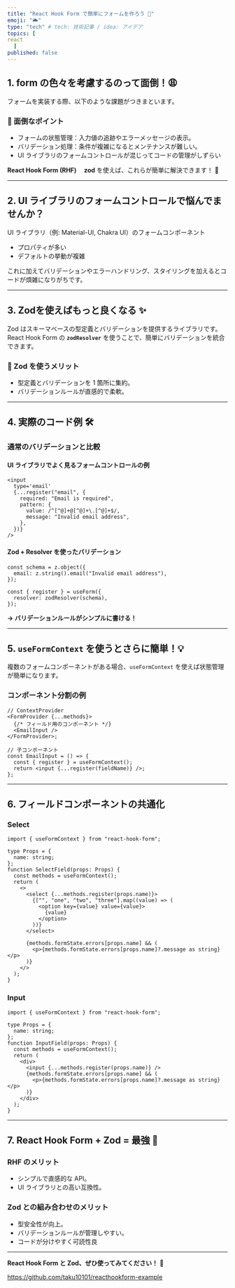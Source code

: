```yaml
---
title: "React Hook Form で簡単にフォームを作ろう 🚀"
emoji: "🌥️"
type: "tech" # tech: 技術記事 / idea: アイデア
topics: [
react
  ]
published: false
---
```


## 1. form の色々を考慮するのって面倒！😩

フォームを実装する際、以下のような課題がつきまといます。

### 🛑 面倒なポイント

- フォームの状態管理：入力値の追跡やエラーメッセージの表示。
- バリデーション処理：条件が複雑になるとメンテナンスが難しい。
- UI ライブラリのフォームコントロールが混じってコードの管理がしずらい

**React Hook Form (RHF)　 zod** を使えば、これらが簡単に解決できます！ 🎉

---

## 2. UI ライブラリのフォームコントロールで悩んでませんか？

UI ライブラリ（例: Material-UI, Chakra UI）のフォームコンポーネント

- プロパティが多い
- デフォルトの挙動が複雑

これに加えてバリデーションやエラーハンドリング、スタイリングを加えるとコードが煩雑になりがちです。

---

## 3. **Zod**を使えばもっと良くなる ✨

Zod はスキーマベースの型定義とバリデーションを提供するライブラリです。
React Hook Form の **`zodResolver`** を使うことで、簡単にバリデーションを統合できます。

### 🎯 Zod を使うメリット

- 型定義とバリデーションを 1 箇所に集約。
- バリデーションルールが直感的で柔軟。

---

## 4. 実際のコード例 🛠️

### 通常のバリデーションと比較

#### UI ライブラリでよく見るフォームコントロールの例

```tsx
<input
  type='email'
  {...register("email", {
    required: "Email is required",
    pattern: {
      value: /^[^@]+@[^@]+\.[^@]+$/,
      message: "Invalid email address",
    },
  })}
/>
```

#### Zod + Resolver を使ったバリデーション

```tsx
const schema = z.object({
  email: z.string().email("Invalid email address"),
});

const { register } = useForm({
  resolver: zodResolver(schema),
});
```

**→ バリデーションルールがシンプルに書ける！**

---

## 5. `useFormContext` を使うとさらに簡単！💡

複数のフォームコンポーネントがある場合、`useFormContext` を使えば状態管理が簡単になります。

### コンポーネント分割の例

```tsx
// ContextProvider
<FormProvider {...methods}>
  {/* フィールド用のコンポーネント */}
  <EmailInput />
</FormProvider>;

// 子コンポーネント
const EmailInput = () => {
  const { register } = useFormContext();
  return <input {...register(fieldName)} />;
};
```

---

## 6. フィールドコンポーネントの共通化

### Select

```tsx
import { useFormContext } from "react-hook-form";

type Props = {
  name: string;
};
function SelectField(props: Props) {
  const methods = useFormContext();
  return (
    <>
      <select {...methods.register(props.name)}>
        {["", "one", "two", "three"].map((value) => (
          <option key={value} value={value}>
            {value}
          </option>
        ))}
      </select>

      {methods.formState.errors[props.name] && (
        <p>{methods.formState.errors[props.name]?.message as string}</p>
      )}
    </>
  );
}
```

### Input

```tsx
import { useFormContext } from "react-hook-form";

type Props = {
  name: string;
};
function InputField(props: Props) {
  const methods = useFormContext();
  return (
    <div>
      <input {...methods.register(props.name)} />
      {methods.formState.errors[props.name] && (
        <p>{methods.formState.errors[props.name]?.message as string}</p>
      )}
    </div>
  );
}
```

---

## 7. React Hook Form + Zod = 最強 💪

### RHF のメリット

- シンプルで直感的な API。
- UI ライブラリとの高い互換性。

### Zod との組み合わせのメリット

- 型安全性が向上。
- バリデーションルールが管理しやすい。
- コードが分けやすく可読性良

---

**React Hook Form と Zod、ぜひ使ってみてください！** 🎉

https://github.com/taku10101/reacthookform-example
